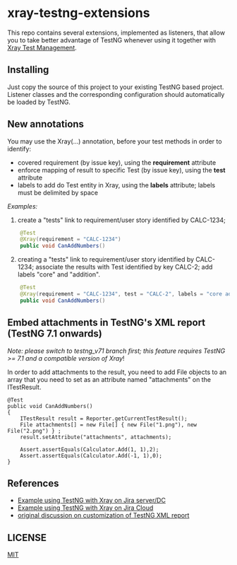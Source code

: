 # xray-testng-extensions

This repo contains several extensions, implemented as listeners, that allow you to take better advantage of TestNG whenever using it together with [Xray Test Management](https://getxray.app).

## Installing

Just copy the source of this project to your existing TestNG based project. Listener classes and the corresponding configuration should automatically be loaded by TestNG.

## New annotations

You may use the 
Xray(...) annotation, before your test methods in order to identify:

- covered requirement (by issue key), using the **requirement** attribute
- enforce mapping of result to specific Test (by issue key), using the **test** attribute
- labels to add do Test entity in Xray, using the **labels** attribute; labels must be delimited by space

_Examples:_

1. create a "tests" link to requirement/user story identified by CALC-1234;  

```java
    @Test
    @Xray(requirement = "CALC-1234")
    public void CanAddNumbers()
```

2. creating a "tests" link to requirement/user story identified by CALC-1234; associate the results with Test identified by key CALC-2; add labels "core" and "addition".



```java
    @Test
    @Xray(requirement = "CALC-1234", test = "CALC-2", labels = "core addition")
    public void CanAddNumbers()
```




## Embed attachments in TestNG's XML report (TestNG 7.1 onwards)

*Note: please switch to testng_v71 branch first; this feature requires TestNG >= 7.1 and a compatible version of Xray*!


In order to add attachments to the result, you need to add File objects to an array that you need to set as an attribute named "attachments" on the ITestResult.


    @Test
    public void CanAddNumbers()
    {
        ITestResult result = Reporter.getCurrentTestResult();
        File attachments[] = new File[] { new File("1.png"), new File("2.png") } ;
        result.setAttribute("attachments", attachments); 
        
        Assert.assertEquals(Calculator.Add(1, 1),2);
        Assert.assertEquals(Calculator.Add(-1, 1),0);
    }

## References
- [Example using TestNG with Xray on Jira server/DC](https://confluence.xpand-it.com/display/XRAY/Testing+using+TestNG+in+Java)
- [Example using TestNG with Xray on Jira Cloud](https://confluence.xpand-it.com/display/XRAYCLOUD/Testing+using+TestNG+in+Java)
- [original discussion on customization of TestNG XML report](https://github.com/cbeust/testng/issues/2171)

## LICENSE

[MIT](LICENSE)
